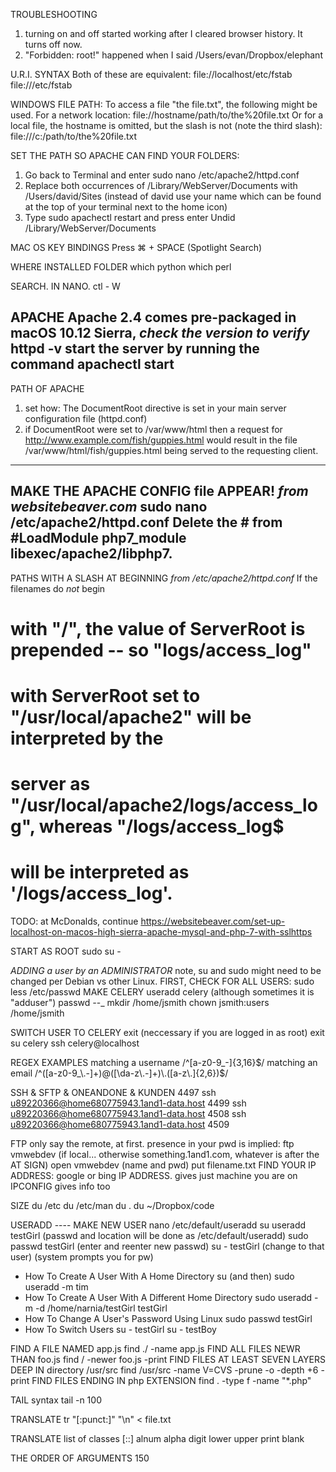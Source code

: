TROUBLESHOOTING
1) turning on and off started working after I cleared browser history. It turns off now.
2) "Forbidden: root!" happened when I said /Users/evan/Dropbox/elephant


U.R.I. SYNTAX 
Both of these are equivalent:
file://localhost/etc/fstab
file:///etc/fstab

WINDOWS FILE PATH:
To access a file "the file.txt", the following might be used.
For a network location:
file://hostname/path/to/the%20file.txt
Or for a local file, the hostname is omitted, but the slash is not (note the third slash):
file:///c:/path/to/the%20file.txt



SET THE PATH SO APACHE CAN FIND YOUR FOLDERS:
1)  Go back to Terminal and enter sudo nano /etc/apache2/httpd.conf
2) Replace both occurrences of /Library/WebServer/Documents with /Users/david/Sites (instead of david use your name which can be found at the top of your terminal next to the home icon) 
3) Type sudo apachectl restart and press enter
Undid
/Library/WebServer/Documents


MAC OS KEY BINDINGS
Press ⌘ + SPACE (Spotlight Search) 

WHERE INSTALLED FOLDER
which python
which perl

SEARCH.   IN NANO.
ctl - W

APACHE 
Apache 2.4 comes pre-packaged in macOS 10.12 Sierra, 
*check the version to verify*
httpd -v
__start the server by running the command__
apachectl start
-------------------- 
PATH OF APACHE
1) set how:
The DocumentRoot directive is set in your main server configuration file (httpd.conf) 
2) if DocumentRoot were set to /var/www/html then a request for http://www.example.com/fish/guppies.html would result in the file /var/www/html/fish/guppies.html being served to the requesting client.
------------
MAKE THE APACHE CONFIG file APPEAR! 
*from websitebeaver.com*
sudo nano /etc/apache2/httpd.conf 
Delete the #
 from #LoadModule php7_module libexec/apache2/libphp7.
-----------
PATHS WITH A SLASH AT BEGINNING
*from /etc/apache2/httpd.conf*
If the filenames do *not* begin
# with "/", the value of ServerRoot is prepended -- so "logs/access_log"
# with ServerRoot set to "/usr/local/apache2" will be interpreted by the
# server as "/usr/local/apache2/logs/access_log", whereas "/logs/access_log$
# will be interpreted as '/logs/access_log'.
TODO: 
at McDonalds, continue
https://websitebeaver.com/set-up-localhost-on-macos-high-sierra-apache-mysql-and-php-7-with-sslhttps

START AS ROOT
sudo su -


*ADDING a user by an ADMINISTRATOR*
note, su and sudo might need to be changed per Debian vs other Linux.
FIRST, CHECK FOR ALL USERS:
sudo less /etc/passwd
MAKE CELERY
useradd celery
(although sometimes it is "adduser")
passwd _-_-_
mkdir /home/jsmith
chown jsmith:users /home/jsmith

SWITCH USER TO CELERY
exit (neccessary if you are logged in as root)
exit
su celery
ssh celery@localhost

REGEX EXAMPLES
matching a username
/^[a-z0-9_-]{3,16}$/
matching an email
/^([a-z0-9_\.-]+)@([\da-z\.-]+)\.([a-z\.]{2,6})$/


SSH & SFTP & ONEANDONE &  KUNDEN
 4497  ssh u89220366@home680775943.1and1-data.host
 4499  ssh u89220366@home680775943.1and1-data.host
 4508  ssh u89220366@home680775943.1and1-data.host
4509 


FTP
only say the remote, at first.  presence in your pwd is implied:
ftp vmwebdev (if local... otherwise something.1and1.com, whatever is after the AT SIGN)
open vmwebdev
(name and pwd)
put filename.txt
FIND YOUR IP ADDRESS: 
google or bing IP ADDRESS.  gives just machine you are on
IPCONFIG gives info too

SIZE
du /etc
du /etc/man
du .
du ~/Dropbox/code

USERADD ---- MAKE NEW USER
nano /etc/default/useradd
su
useradd testGirl (passwd and location will be done as /etc/default/useradd)
sudo passwd testGirl
(enter and reenter new passwd)
su - testGirl (change to that user)
(system prompts you for pw)


* How To Create A User With A Home Directory 
su (and then)
sudo useradd -m tim
* How To Create A User With A Different Home Directory 
sudo useradd -m -d /home/narnia/testGirl  testGirl 
* How To Change A User's Password Using Linux 
sudo passwd testGirl
* How To Switch Users
su - testGirl
su - testBoy 

FIND A FILE NAMED app.js
find  ./  -name app.js
FIND ALL FILES NEWR THAN foo.js
find  /  -newer foo.js -print
FIND FILES AT LEAST SEVEN LAYERS DEEP IN directory /usr/src
find /usr/src -name V=CVS  -prune  -o -depth +6 -print
FIND FILES ENDING IN php EXTENSION
find . -type f -name "*.php"

TAIL syntax
tail -n 100

TRANSLATE 
tr "[:punct:]"  "\n"  <  file.txt

TRANSLATE list of classes [::]
alnum  alpha  digit  lower   upper   print   blank

THE ORDER OF ARGUMENTS 150  

